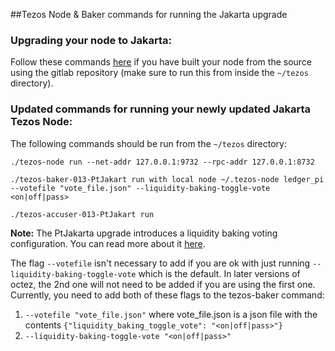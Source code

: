 ##Tezos Node & Baker commands for running the Jakarta upgrade


### Upgrading your node to Jakarta:
Follow these commands [here](https://tezos.gitlab.io/releases/version-13.html) if you have built your node from the source using the gitlab repository (make sure to run this from inside the `~/tezos` directory).

### Updated commands for running your newly updated Jakarta Tezos Node:
The following commands should be run from the `~/tezos` directory:

```shell
./tezos-node run --net-addr 127.0.0.1:9732 --rpc-addr 127.0.0.1:8732
```
```shell
./tezos-baker-013-PtJakart run with local node ~/.tezos-node ledger_pi  --votefile "vote_file.json" --liquidity-baking-toggle-vote <on|off|pass>
```
```shell
./tezos-accuser-013-PtJakart run
```


**Note:** The PtJakarta upgrade introduces a liquidity baking voting configuration. You can read more about it [here](https://tezos.gitlab.io/jakarta/liquidity_baking.html).

The flag `--votefile` isn't necessary to add if you are ok with just running `--liquidity-baking-toggle-vote` which is the default. In later versions of octez, the 2nd one will not need to be added if you are using the first one. Currently, you need to add both of these flags to the tezos-baker command:
1. `--votefile "vote_file.json"` where vote_file.json is a json file with the contents `{"liquidity_baking_toggle_vote": "<on|off|pass>"}`
2. `--liquidity-baking-toggle-vote "<on|off|pass>"`